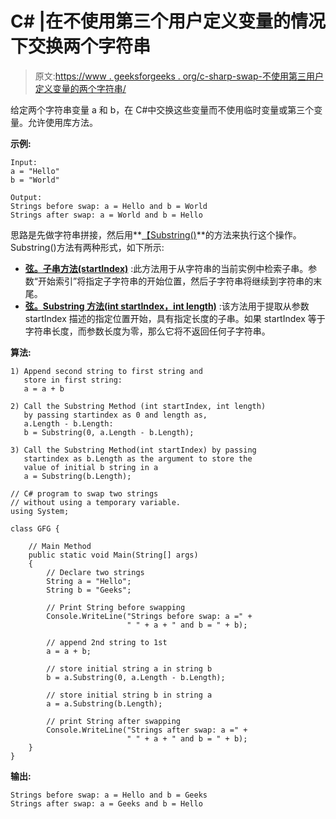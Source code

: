 # C# |在不使用第三个用户定义变量的情况下交换两个字符串

> 原文:[https://www . geeksforgeeks . org/c-sharp-swap-不使用第三用户定义变量的两个字符串/](https://www.geeksforgeeks.org/c-sharp-swap-two-strings-without-using-third-user-defined-variable/)

给定两个字符串变量 a 和 b，在 C#中交换这些变量而不使用临时变量或第三个变量。允许使用库方法。

**示例:**

```
Input:
a = "Hello"
b = "World"

Output:
Strings before swap: a = Hello and b = World
Strings after swap: a = World and b = Hello
```

思路是先做字符串拼接，然后用**[【Substring()](https://www.geeksforgeeks.org/c-substring-method/)**的方法来执行这个操作。Substring()方法有两种形式，如下所示:

*   **[弦。子串方法(startIndex)](https://www.geeksforgeeks.org/c-substring-method/)** :此方法用于从字符串的当前实例中检索子串。参数“开始索引”将指定子字符串的开始位置，然后子字符串将继续到字符串的末尾。
*   **[弦。Substring 方法(int startIndex，int length)](https://www.geeksforgeeks.org/c-substring-method/)** :该方法用于提取从参数 startIndex 描述的指定位置开始，具有指定长度的子串。如果 startIndex 等于字符串长度，而参数长度为零，那么它将不返回任何子字符串。

 **算法:**

```
1) Append second string to first string and 
   store in first string:
   a = a + b

2) Call the Substring Method (int startIndex, int length)
   by passing startindex as 0 and length as,
   a.Length - b.Length:
   b = Substring(0, a.Length - b.Length);

3) Call the Substring Method(int startIndex) by passing 
   startindex as b.Length as the argument to store the 
   value of initial b string in a
   a = Substring(b.Length);

```

```
// C# program to swap two strings
// without using a temporary variable.
using System;

class GFG {

    // Main Method
    public static void Main(String[] args)
    {
        // Declare two strings
        String a = "Hello";
        String b = "Geeks";

        // Print String before swapping
        Console.WriteLine("Strings before swap: a =" + 
                          " " + a + " and b = " + b);

        // append 2nd string to 1st
        a = a + b;

        // store initial string a in string b
        b = a.Substring(0, a.Length - b.Length);

        // store initial string b in string a
        a = a.Substring(b.Length);

        // print String after swapping
        Console.WriteLine("Strings after swap: a =" +
                          " " + a + " and b = " + b);
    }
}
```

**输出:**

```
Strings before swap: a = Hello and b = Geeks
Strings after swap: a = Geeks and b = Hello

```